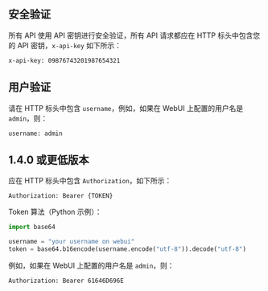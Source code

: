 ## 安全验证

所有 API 使用 API 密钥进行安全验证，所有 API 请求都应在 HTTP 标头中包含您的 API 密钥，`x-api-key` 如下所示：

```config
x-api-key: 09876743201987654321
```

## 用户验证

请在 HTTP 标头中包含 `username`，例如，如果在 WebUI 上配置的用户名是 `admin`，则：

```config
username: admin
```

## 1.4.0 或更低版本

应在 HTTP 标头中包含 `Authorization`，如下所示：

```config
Authorization: Bearer {TOKEN}
```

Token 算法（Python 示例）：

```python
import base64

username = "your username on webui"
token = base64.b16encode(username.encode("utf-8")).decode("utf-8")
```

例如，如果在 WebUI 上配置的用户名是 `admin`，则：

```config
Authorization: Bearer 61646D696E
```
